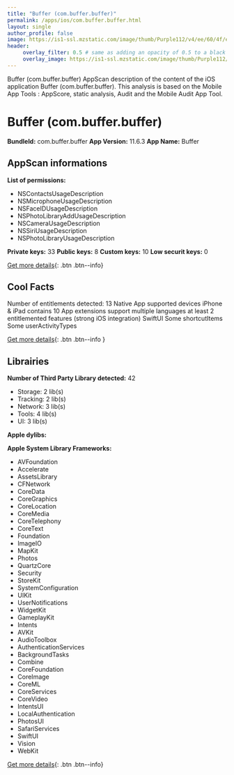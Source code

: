 ```yaml
---
title: "Buffer (com.buffer.buffer)"
permalink: /apps/ios/com.buffer.buffer.html
layout: single
author_profile: false
image: https://is1-ssl.mzstatic.com/image/thumb/Purple112/v4/ee/60/4f/ee604f9b-9bc0-0d07-4335-51d53dc3e3d6/AppIcon-0-1x_U007emarketing-0-7-0-85-220.png/512x512bb.jpg
header: 
     overlay_filter: 0.5 # same as adding an opacity of 0.5 to a black background
     overlay_image: https://is1-ssl.mzstatic.com/image/thumb/Purple112/v4/ee/60/4f/ee604f9b-9bc0-0d07-4335-51d53dc3e3d6/AppIcon-0-1x_U007emarketing-0-7-0-85-220.png/512x512bb.jpg
---
```

Buffer (com.buffer.buffer) AppScan description of the content of the iOS application Buffer (com.buffer.buffer). This analysis is based on the Mobile App Tools : AppScore, static analysis, Audit and the Mobile Audit App Tool.

# Buffer (com.buffer.buffer)

**BundleId:** com.buffer.buffer
**App Version:** 11.6.3
**App Name:** Buffer


## AppScan informations 

**List of permissions:** 
- NSContactsUsageDescription
- NSMicrophoneUsageDescription
- NSFaceIDUsageDescription
- NSPhotoLibraryAddUsageDescription
- NSCameraUsageDescription
- NSSiriUsageDescription
- NSPhotoLibraryUsageDescription
  
  
**Private keys:** 33
**Public keys:** 8
**Custom keys:** 10
**Low securit keys:** 0
  
[Get more details](/pricing.html){: .btn .btn--info}

## Cool Facts

Number of entitlements detected: 13
Native App
supported devices iPhone & iPad
contains 10 App extensions
support multiple languages
at least 2 entitlemented features (strong iOS integration)
SwiftUI
Some shortcutItems 
Some userActivityTypes
  
[Get more details](/pricing.html){: .btn .btn--info }

## Librairies 
**Number of Third Party Library detected:** 42
- Storage: 2 lib(s)
- Tracking: 2 lib(s)
- Network: 3 lib(s)
- Tools: 4 lib(s)
- UI: 3 lib(s)


**Apple dylibs:**


**Apple System Library Frameworks:**
- AVFoundation
- Accelerate
- AssetsLibrary
- CFNetwork
- CoreData
- CoreGraphics
- CoreLocation
- CoreMedia
- CoreTelephony
- CoreText
- Foundation
- ImageIO
- MapKit
- Photos
- QuartzCore
- Security
- StoreKit
- SystemConfiguration
- UIKit
- UserNotifications
- WidgetKit
- GameplayKit
- Intents
- AVKit
- AudioToolbox
- AuthenticationServices
- BackgroundTasks
- Combine
- CoreFoundation
- CoreImage
- CoreML
- CoreServices
- CoreVideo
- IntentsUI
- LocalAuthentication
- PhotosUI
- SafariServices
- SwiftUI
- Vision
- WebKit


  
[Get more details](/pricing.html){: .btn .btn--info}

